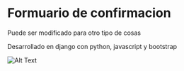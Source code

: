 # Formuario de confirmacion

Puede ser modificado para otro tipo de cosas

Desarrollado en django con python, javascript y bootstrap

![Alt Text](https://github.com/gon2410/confirmation_form/blob/main/demo_gif.gif)
